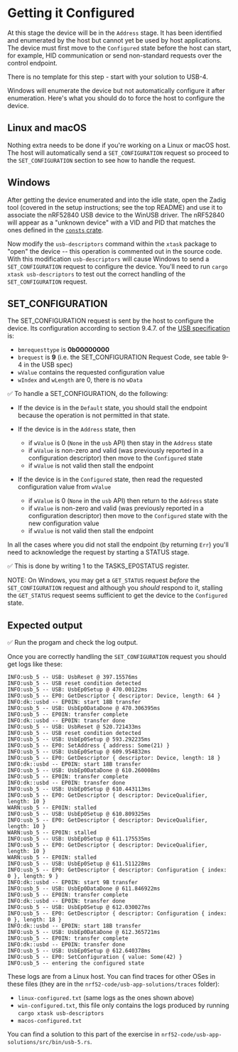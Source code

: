 # Getting it Configured

At this stage the device will be in the `Address` stage. It has been identified and enumerated by the host but cannot yet be used by host applications. The device must first move to the `Configured` state before the host can start, for example, HID communication or send non-standard requests over the control endpoint.

There is no template for this step - start with your solution to USB-4.

Windows will enumerate the device but not automatically configure it after enumeration. Here's what you should do to force the host to configure the device.

## Linux and macOS

Nothing extra needs to be done if you're working on a Linux or macOS host. The host will automatically send a `SET_CONFIGURATION` request so proceed to the `SET_CONFIGURATION` section to see how to handle the request.

## Windows

After getting the device enumerated and into the idle state, open the Zadig tool (covered in the setup instructions; see the top README) and use it to associate the nRF52840 USB device to the WinUSB driver. The nRF52840 will appear as a "unknown device" with a VID and PID that matches the ones defined in the [`consts` crate](../../nrf52-code/consts/src/lib.rs).

Now modify the `usb-descriptors` command within the `xtask` package to "open" the device -- this operation is commented out in the source code. With this modification `usb-descriptors` will cause Windows to send a `SET_CONFIGURATION` request to configure the device. You'll need to run `cargo xtask usb-descriptors` to test out the correct handling of the `SET_CONFIGURATION` request.

## SET_CONFIGURATION

The SET_CONFIGURATION request is sent by the host to configure the device. Its configuration according to section 9.4.7. of the [USB specification][usb_spec] is:

- `bmrequesttype` is **0b00000000**
- `brequest` is **9** (i.e. the SET_CONFIGURATION Request Code, see table 9-4 in the USB spec)
- `wValue` contains the requested configuration value
- `wIndex` and `wLength` are 0, there is no `wData`

[usb_spec]: ./nrf52-usb-usb-specification.md

✅ To handle a SET_CONFIGURATION, do the following:

- If the device is in the `Default` state, you should stall the endpoint because the operation is not permitted in that state.

- If the device is in the `Address` state, then
  - if `wValue` is 0 (`None` in the `usb` API) then stay in the `Address` state
  - if `wValue` is non-zero and valid (was previously reported in a configuration descriptor) then move to the `Configured` state
  - if `wValue` is not valid then stall the endpoint

- If the device is in the `Configured` state, then read the requested configuration value from `wValue`
  - if `wValue` is 0 (`None` in the `usb` API) then return to the `Address` state
  - if `wValue` is non-zero and valid (was previously reported in a configuration descriptor) then move to the `Configured` state with the new configuration value
  - if `wValue` is not valid then stall the endpoint

In all the cases where you did not stall the endpoint (by returning `Err`) you'll need to acknowledge the request by starting a STATUS stage.

✅ This is done by writing 1 to the TASKS_EP0STATUS register.

NOTE: On Windows, you may get a `GET_STATUS` request *before* the `SET_CONFIGURATION` request and although you *should* respond to it, stalling the `GET_STATUS` request seems sufficient to get the device to the `Configured` state.

## Expected output

✅ Run the progam and check the log output.

Once you are correctly handling the `SET_CONFIGURATION` request you should get logs like these:

```console
INFO:usb_5 -- USB: UsbReset @ 397.15576ms
INFO:usb_5 -- USB reset condition detected
INFO:usb_5 -- USB: UsbEp0Setup @ 470.00122ms
INFO:usb_5 -- EP0: GetDescriptor { descriptor: Device, length: 64 }
INFO:dk::usbd -- EP0IN: start 18B transfer
INFO:usb_5 -- USB: UsbEp0DataDone @ 470.306395ms
INFO:usb_5 -- EP0IN: transfer complete
INFO:dk::usbd -- EP0IN: transfer done
INFO:usb_5 -- USB: UsbReset @ 520.721433ms
INFO:usb_5 -- USB reset condition detected
INFO:usb_5 -- USB: UsbEp0Setup @ 593.292235ms
INFO:usb_5 -- EP0: SetAddress { address: Some(21) }
INFO:usb_5 -- USB: UsbEp0Setup @ 609.954832ms
INFO:usb_5 -- EP0: GetDescriptor { descriptor: Device, length: 18 }
INFO:dk::usbd -- EP0IN: start 18B transfer
INFO:usb_5 -- USB: UsbEp0DataDone @ 610.260008ms
INFO:usb_5 -- EP0IN: transfer complete
INFO:dk::usbd -- EP0IN: transfer done
INFO:usb_5 -- USB: UsbEp0Setup @ 610.443113ms
INFO:usb_5 -- EP0: GetDescriptor { descriptor: DeviceQualifier, length: 10 }
WARN:usb_5 -- EP0IN: stalled
INFO:usb_5 -- USB: UsbEp0Setup @ 610.809325ms
INFO:usb_5 -- EP0: GetDescriptor { descriptor: DeviceQualifier, length: 10 }
WARN:usb_5 -- EP0IN: stalled
INFO:usb_5 -- USB: UsbEp0Setup @ 611.175535ms
INFO:usb_5 -- EP0: GetDescriptor { descriptor: DeviceQualifier, length: 10 }
WARN:usb_5 -- EP0IN: stalled
INFO:usb_5 -- USB: UsbEp0Setup @ 611.511228ms
INFO:usb_5 -- EP0: GetDescriptor { descriptor: Configuration { index: 0 }, length: 9 }
INFO:dk::usbd -- EP0IN: start 9B transfer
INFO:usb_5 -- USB: UsbEp0DataDone @ 611.846922ms
INFO:usb_5 -- EP0IN: transfer complete
INFO:dk::usbd -- EP0IN: transfer done
INFO:usb_5 -- USB: UsbEp0Setup @ 612.030027ms
INFO:usb_5 -- EP0: GetDescriptor { descriptor: Configuration { index: 0 }, length: 18 }
INFO:dk::usbd -- EP0IN: start 18B transfer
INFO:usb_5 -- USB: UsbEp0DataDone @ 612.365721ms
INFO:usb_5 -- EP0IN: transfer complete
INFO:dk::usbd -- EP0IN: transfer done
INFO:usb_5 -- USB: UsbEp0Setup @ 612.640378ms
INFO:usb_5 -- EP0: SetConfiguration { value: Some(42) }
INFO:usb_5 -- entering the configured state
```

These logs are from a Linux host. You can find traces for other OSes in these files (they are in the `nrf52-code/usb-app-solutions/traces` folder):

- `linux-configured.txt` (same logs as the ones shown above)
- `win-configured.txt`, this file only contains the logs produced by running `cargo xtask usb-descriptors`
- `macos-configured.txt`

You can find a solution to this part of the exercise in `nrf52-code/usb-app-solutions/src/bin/usb-5.rs`.

